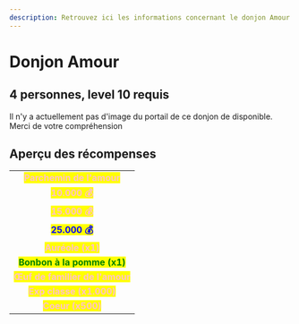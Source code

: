 ```yaml
---
description: Retrouvez ici les informations concernant le donjon Amour
---
```


# Donjon Amour

## 4 personnes, level 10 requis

Il n'y a actuellement pas d'image du portail de ce donjon de disponible. Merci de votre compréhension

## Aperçu des récompenses

|                                                                              |
|:----------------------------------------------------------------------------:|
| <mark style="color:pink;"><strong>Parchemin de l'amour</strong></mark>       |
| <mark style="color:pink;"><strong>10.000 💰</strong></mark>                  |
| <mark style="color:pink;"><strong>15.000 💰</strong></mark>                  |
| <mark style="color:blue;"><strong>25.000 💰</strong></mark>                  |
| <mark style="color:pink;"><strong>Auréole (x1)</strong></mark>               |
| <mark style="color:green;"><strong>Bonbon à la pomme (x1)</strong></mark>    |
| <mark style="color:pink;"><strong>Œuf de familier de l'amour</strong></mark> |
| <mark style="color:pink;"><strong>Exp classe (x1.000)</strong></mark>        |
| <mark style="color:pink;"><strong>Coeur (x500)</strong></mark>               |